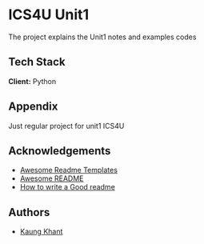 
# ICS4U Unit1

The project explains the Unit1 notes and examples codes


## Tech Stack

**Client:** Python






## Appendix

Just regular project for unit1 ICS4U


## Acknowledgements

 - [Awesome Readme Templates](https://awesomeopensource.com/project/elangosundar/awesome-README-templates)
 - [Awesome README](https://github.com/matiassingers/awesome-readme)
 - [How to write a Good readme](https://bulldogjob.com/news/449-how-to-write-a-good-readme-for-your-github-project)


## Authors

- [Kaung Khant](https://github.com/kar3a-A)


